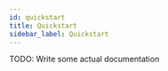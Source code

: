 ```yaml
---
id: quickstart
title: Quickstart
sidebar_label: Quickstart
---
```


TODO: Write some actual documentation
